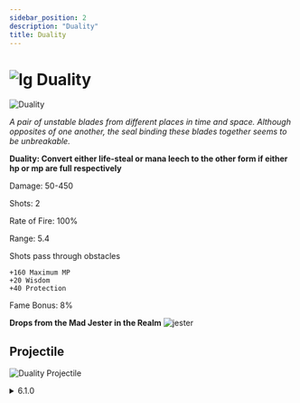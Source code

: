 ```yaml
---
sidebar_position: 2
description: "Duality"
title: Duality
---
```


# ![lg](https://cdn.discordapp.com/attachments/1026159786313650256/1045193424116133948/Legendary_Bag.png) Duality

![Duality](https://vwiki.valorserver.com/api/item/picture/Duality)

<i>A pair of unstable blades from different places in time and space. Although opposites of one another, the seal binding these blades together seems to be unbreakable.</i>

**Duality: Convert either life-steal or mana leech to the other form if either hp or mp are full respectively**


Damage: 50-450 

Shots: 2

Rate of Fire: 100%

Range: 5.4

Shots pass through obstacles

    +160 Maximum MP
    +20 Wisdom
    +40 Protection

Fame Bonus: 8%

**Drops from the Mad Jester in the Realm** ![jester](https://cdn.discordapp.com/attachments/1107378591026655272/1107464343450304562/image_3.png)

## Projectile

![Duality Projectile](https://cdn.discordapp.com/attachments/1160376179996496013/1170803458677416017/duality.gif?ex=6591bdb1&is=657f48b1&hm=2009fde66dc1364880d22bc8714272784e6bddcc0abef30db0355ae37af222fa&)

<details>
  <summary>6.1.0</summary>
  <div>
None.
  </div>
</details> 
